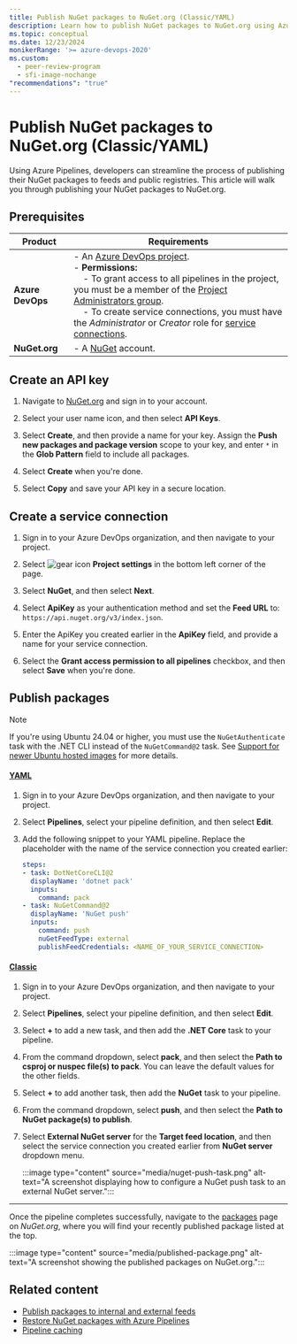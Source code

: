 ```yaml
---
title: Publish NuGet packages to NuGet.org (Classic/YAML)
description: Learn how to publish NuGet packages to NuGet.org using Azure Pipelines.
ms.topic: conceptual
ms.date: 12/23/2024
monikerRange: '>= azure-devops-2020'
ms.custom:
  - peer-review-program
  - sfi-image-nochange
"recommendations": "true"
---
```


# Publish NuGet packages to NuGet.org (Classic/YAML)

Using Azure Pipelines, developers can streamline the process of publishing their NuGet packages to feeds and public registries. This article will walk you through publishing your NuGet packages to NuGet.org.

## Prerequisites

| **Product**       | **Requirements**                                                                                                                                                                                                                                                                                                                                                                                                                                                                                     |
|--------------------|-----------------------------------------------------------------------------------------------------------------------------------------------------------------------------------------------------------------------------------------------------------------------------------------------------------------------------------------------------------------------------------------------------------------------------------------------------------------------------------------------------|
| **Azure DevOps**   | - An [Azure DevOps project](../../organizations/projects/create-project.md).<br> - **Permissions:**<br>   &nbsp;&nbsp;&nbsp;&nbsp;- To grant access to all pipelines in the project, you must be a member of the [Project Administrators group](../../organizations/security/change-project-level-permissions.md).<br>   &nbsp;&nbsp;&nbsp;&nbsp;- To create service connections, you must have the *Administrator* or *Creator* role for [service connections](../library/add-resource-protection.md). |
| **NuGet.org**      | - A [NuGet](/nuget/nuget-org/individual-accounts#add-a-new-individual-account) account.                                                                                                                                                                                                                                                                                                                                                                                |

## Create an API key

1. Navigate to [NuGet.org](https://www.nuget.org/) and sign in to your account.

1. Select your user name icon, and then select **API Keys**.

1. Select **Create**, and then provide a name for your key. Assign the **Push new packages and package version** scope to your key, and enter `*` in the **Glob Pattern** field to include all packages.

1. Select **Create** when you're done.

1. Select **Copy** and save your API key in a secure location.

## Create a service connection

1. Sign in to your Azure DevOps organization, and then navigate to your project.

1. Select ![gear icon](../../media/icons/gear-icon.png) **Project settings** in the bottom left corner of the page.

1. Select **NuGet**, and then select **Next**.

1. Select **ApiKey** as your authentication method and set the **Feed URL** to: `https://api.nuget.org/v3/index.json`.

1. Enter the ApiKey you created earlier in the **ApiKey** field, and provide a name for your service connection.

1. Select the **Grant access permission to all pipelines** checkbox, and then select **Save** when you're done.

## Publish packages

> [!NOTE]
> If you're using Ubuntu 24.04 or higher, you must use the `NuGetAuthenticate` task with the .NET CLI instead of the `NuGetCommand@2` task. See [Support for newer Ubuntu hosted images](/azure/devops/pipelines/tasks/reference/nuget-command-v2#support-for-newer-ubuntu-hosted-images) for more details.

#### [YAML](#tab/yaml/)

1. Sign in to your Azure DevOps organization, and then navigate to your project.

1. Select **Pipelines**, select your pipeline definition, and then select **Edit**.

1. Add the following snippet to your YAML pipeline. Replace the placeholder with the name of the service connection you created earlier:

    ```yml
    steps:
    - task: DotNetCoreCLI@2
      displayName: 'dotnet pack'
      inputs:
        command: pack
    - task: NuGetCommand@2
      displayName: 'NuGet push'
      inputs:
        command: push
        nuGetFeedType: external
        publishFeedCredentials: <NAME_OF_YOUR_SERVICE_CONNECTION>
    ```

#### [Classic](#tab/classic/)

1. Sign in to your Azure DevOps organization, and then navigate to your project.

1. Select **Pipelines**, select your pipeline definition, and then select **Edit**.

1. Select **+** to add a new task, and then add the **.NET Core** task to your pipeline.

1. From the command dropdown, select **pack**, and then select the **Path to csproj or nuspec file(s) to pack**. You can leave the default values for the other fields.

1. Select **+** to add another task, then add the **NuGet** task to your pipeline.

1. From the command dropdown, select **push**, and then select the **Path to NuGet package(s) to publish**.

1. Select **External NuGet server** for the **Target feed location**, and then select the service connection you created earlier from **NuGet server** dropdown menu.

    :::image type="content" source="media/nuget-push-task.png" alt-text="A screenshot displaying how to configure a NuGet push task to an external NuGet server.":::

---

Once the pipeline completes successfully, navigate to the [packages](https://www.nuget.org/account/Packages) page on *NuGet.org*, where you will find your recently published package listed at the top.

:::image type="content" source="media/published-package.png" alt-text="A screenshot showing the published packages on NuGet.org.":::

## Related content

- [Publish packages to internal and external feeds](nuget.md)
- [Restore NuGet packages with Azure Pipelines](../packages/nuget-restore.md)
- [Pipeline caching](../release/caching.md)